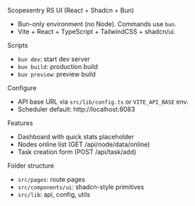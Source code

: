 Scopesentry RS UI (React + Shadcn + Bun)

- Bun-only environment (no Node). Commands use `bun`.
- Vite + React + TypeScript + TailwindCSS + shadcn/ui.

Scripts
- `bun dev`: start dev server
- `bun build`: production build
- `bun preview`: preview build

Configure
- API base URL via `src/lib/config.ts` or `VITE_API_BASE` env.
- Scheduler default: http://localhost:8083

Features
- Dashboard with quick stats placeholder
- Nodes online list (GET /api/node/data/online)
- Task creation form (POST /api/task/add)

Folder structure
- `src/pages`: route pages
- `src/components/ui`: shadcn-style primitives
- `src/lib`: api, config, utils
